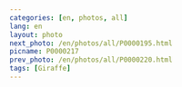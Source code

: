 ```yaml
---
categories: [en, photos, all]
lang: en
layout: photo
next_photo: /en/photos/all/P0000195.html
picname: P0000217
prev_photo: /en/photos/all/P0000220.html
tags: [Giraffe]
---
```

